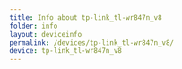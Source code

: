 ```yaml
---
title: Info about tp-link_tl-wr847n_v8
folder: info
layout: deviceinfo
permalink: /devices/tp-link_tl-wr847n_v8/
device: tp-link_tl-wr847n_v8
---
```

